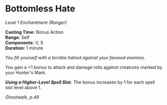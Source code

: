 # Bottomless Hate
*Level 1 Enchantment (Ranger)*

**Casting Time:** Bonus Action  
**Range:** Self  
**Components:** V, S  
**Duration:** 1 minute

*You fill yourself with a terrible hatred against your favored enemies.*

You gain a +1 bonus to attack and damage rolls against creatures marked by your Hunter's Mark.

***Using a Higher-Level Spell Slot.*** The bonus increases by 1 for each spell slot level above 1.


*Ghostwalk, p.49*